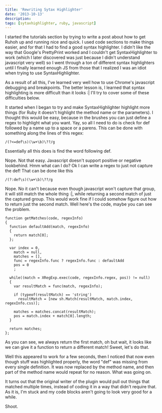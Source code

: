 ```yaml
---
title: 'Rewriting Sytax Highlighter'
date: '2013-10-13'
description:
tags: [sytaxhighlighter, ruby, javascript]
---
```


I started the tutorials section by trying to write a post about how to get Ruhoh up and running nice and quick. I used code sections to make things easier, and for that I had to find a good syntax highlighter. I didn't like the way that Google's PrettyPrint worked and I couldn't get SyntaxHighlighter to work (which I later discovered was just because I didn't understand javascript very well) so I went through a ton of different syntax highlighters until I finally learned enough JS from those that I realized I was an idiot when trying to use SyntaxHighlighter.

As a result of all this, I've learned very well how to use Chrome's javascript debugging and breakpoints. The better lesson is, I learned that syntax highlighting is more difficult than it looks :| I'll try to cover some of these difficulties below.

It started when I began to try and make SyntaxHighlighter highlight more things (for Ruby it doesn't highlight the method name or the parameters). I thought this would be easy, because in the brushes you can just define a regex to highlight what you want. Yay, so all I need to do is check for def followed by a name up to a space or a parens. This can be done with something along the lines of this regex:

```
/(?<=def\s)(\w+\b)\??/g
```

Essentially all this does is find the word following def. 

Nope. Not that easy. Javascript doesn't support positive or negative lookbehind. Hmm what can I do? Ok I can write a regex to just not capture the def! That can be done like this

```
/(?:def\s)(\w+\b)\??/g
```

Nope. No it can't because even though javascript won't capture that group, it will still match the whole thing :|, while returning a second match of just the captured group. This would work fine if I could somehow figure out how to return just the second match. Well here's the code, maybe you can see the problem.

```brush:js
function getMatches(code, regexInfo)
{
  function defaultAdd(match, regexInfo)
  {
    return match[0];
  };

  var index = 0,
    match = null,
    matches = [],
    func = regexInfo.func ? regexInfo.func : defaultAdd
    pos = 0
    ;

  while((match = XRegExp.exec(code, regexInfo.regex, pos)) != null)
  {
    var resultMatch = func(match, regexInfo);

    if (typeof(resultMatch) == 'string')
      resultMatch = [new sh.Match(resultMatch, match.index, regexInfo.css)];

    matches = matches.concat(resultMatch);
    pos = match.index + match[0].length;
  }

  return matches;
};
```


As you can see, we always return the first match, oh but wait, it looks like we can give it a function to return a different match! Sweet, let's do that.

Well this appeared to work for a few seconds, then I noticed that now even though stuff was highlighted properly, the word "def" was missing from every single definition. It was now replaced by the method name, and then part of the method name would repeat for no reason. What was going on. 

It turns out that the original writer of the plugin would pull out things that matched multiple times, instead of coding it in a way that didn't require that. As it is, I'm stuck and my code blocks aren't going to look very good for a while. 

Shoot. 
